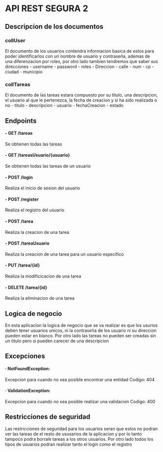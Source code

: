 ﻿# API REST SEGURA 2

## Descripcion de los documentos 
### collUser
El documento de los usuarios contendra informacion basica de estos para poder identificarlos con un nombre de usuario y contraseña, ademas de una diferenzacion por roles, por otro lado tambien tendremos que saber sus direcciones
    - username
    - password
    - roles
    - Direccion
        - calle
        - num
        - cp
        - ciudad
        - municipio
### collTareas
El documento de las tareas estara compuesto por su titulo, una descripcion, el usuario al que le pertenezca, la fecha de creacion y si ha sido realizada o no
    - titulo
    - descripcion
    - usuario
    - fechaCreacion
    - estado

## Endpoints

#### - GET /tareas
Se obtienen todas las tareas

#### - GET /tareasUsuario/{usuario}
Se obtienen todas las tareas de un usuario

#### - POST /login
Realiza el inicio de sesion del usuario

#### - POST /register
Realiza el registro del usuario

#### - POST /tarea
Realiza la creacion de una tarea

#### - POST /tareaUsuario
Realiza la creacion de una tarea para un usuario especifico

#### - PUT /tarea/{id}
Realiza la modificicacion de una tarea

#### - DELETE /tarea/{id}
Realiza la eliminacion de una tarea

## Logica de negocio 
En esta aplicacion la logica de negocio que se va realizar es que los usurios deben tener usuarios unicos, ni la contraseña de los usuario ni su direccion pueden estar en blanco.
Por otro lado las tareas no pueden ser creadas sin un titulo pero si pueden carecer de una descripcion
## Excepciones
#### · NotFoundException:
Excepcion para cuando no sea posible encontrar una entidad Codigo: 404

#### · ValidationException: 
Excepcion para cuando no sea posible realizar una validacion Codigo: 400

## Restricciones de seguridad
Las restricciones de seguridad para los usuarios seran que estos no podran ver las tareas de el resto de ususarios de la aplicacion y por lo tanto tampoco podra borrale tareas a los otros usuarios.
Por otro lado todos los tipos de usuarios podran realizar tanto el login como el registro